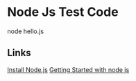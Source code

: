 Node Js Test Code
=================

node hello.js

Links
-----
[Install Node.js](http://stackoverflow.com/documentation/node.js/1294/installing-node-js#t=201702241425549664555)
[Getting Started with node js](http://stackoverflow.com/documentation/node.js/340/getting-started-with-node-js#t=201702241339492639858)